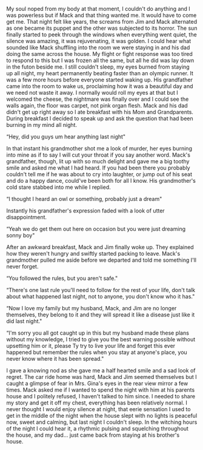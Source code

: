 

My soul noped from my body at that moment, I couldn't do anything and I was powerless but if Mack and that thing wanted me. It would have to come get me. That night felt like years, the screams from Jim and Mack alternated as one became its puppet and the other was subjected to its horror. 
The sun finally started to peek through the windows when everything went quiet, the silence was amazing, it was rejuvenating, it was golden. I could hear what sounded like Mack shuffling into the room we were staying in and his dad doing the same across the house. My flight or fight response was too tired to respond to this but I was frozen all the same, but all he did was lay down in the futon beside me. I still couldn't sleep, my eyes burned from staying up all night, my heart permanently beating faster than an olympic runner. It was a few more hours before everyone started waking up. His grandfather came into the room to wake us, proclaiming how it was a beautiful day and we need not waste it away. I normally would roll my eyes at that but I welcomed the cheese, the nightmare was finally over and I could see the walls again, the floor was carpet, not pink organ flesh. Mack and his dad didn't get up right away so I ate breakfast with his Mom and Grandparents. During breakfast I decided to speak up and ask the question that had been burning in my mind all night.

“Hey, did you guys um hear anything last night" 

In that instant his grandmother shot me a look of murder, her eyes burning into mine as if to say I will cut your throat if you say another word. Mack's grandfather, though, lit up with so much delight and gave me a big toothy smile and asked me what I had heard. If you had been there you probably couldn't tell me if he was about to cry into laughter, or jump out of his seat and do a happy dance, could've been both for all I know. His grandmother's cold stare stabbed into me while I replied.

“I thought I heard an owl or something, probably just a dream"

Instantly his grandfather's expression faded with a look of utter disappointment. 

“Yeah we do get them out here on occasion but you were just dreaming sonny boy"

After an awkward breakfast, Mack and Jim finally woke up. They explained how they weren't hungry and swiftly started packing to leave. Mack's grandmother pulled me aside before we departed and told me something I'll never forget.

“You followed the rules, but you aren't safe."

“There's one last rule you'll need to follow for the rest of your life, don't talk about what happened last night, not to anyone, you don't know who it has."

“Now I love my family but my husband, Mack, and Jim are no longer themselves, they belong to it and they will spread it like a disease just like it did last night."

“I'm sorry you all got caught up in this but my husband made these plans without my knowledge, I tried to give you the best warning possible without upsetting him or it, please Ty try to live your life and forget this ever happened but remember the rules when you stay at anyone's place, you never know where it has been spread."

I gave a knowing nod as she gave me a half hearted smile and a sad look of regret. The car ride home was hard, Mack and Jim seemed themselves but I caught a glimpse of fear in Mrs. Gina's eyes in the rear view mirror a few times. Mack asked me if I wanted to spend the night with him at his parents house and I politely refused, I haven't talked to him since. I needed to share my story and get it off my chest, everything has been relatively normal. I never thought I would enjoy silence at night, that eerie sensation I used to get in the middle of the night when the house slept with no lights is peaceful now, sweet and calming, but last night I couldn't sleep. In the witching hours of the night I could hear it, a rhythmic pulsing and squelching throughout the house, and my dad... just came back from staying at his brother's house.